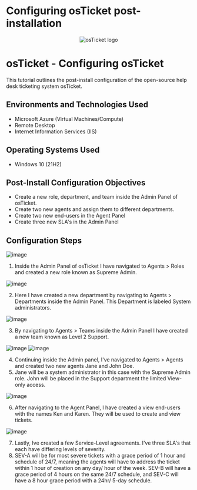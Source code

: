 # Configuring osTicket post-installation
<p align="center">
<img src="https://i.imgur.com/Clzj7Xs.png" alt="osTicket logo"/>
</p>

<h1>osTicket - Configuring osTicket</h1>
This tutorial outlines the post-install configuration of the open-source help desk ticketing system osTicket.<br />


<h2>Environments and Technologies Used</h2>

- Microsoft Azure (Virtual Machines/Compute)
- Remote Desktop
- Internet Information Services (IIS)

<h2>Operating Systems Used </h2>

- Windows 10</b> (21H2)

<h2>Post-Install Configuration Objectives</h2>

- Create a new role, department, and team inside the Admin Panel of osTicket.
- Create two new agents and assign them to different departments.
- Create two new end-users in the Agent Panel
- Create three new SLA's in the Admin Panel


<h2>Configuration Steps</h2>

<p>

![image](https://github.com/bradgarton13/post-install-config/assets/166873905/838d9f4d-3fbe-47c1-870a-b1ef3af59fd5)

1. Inside the Admin Panel of osTicket I have navigated to Agents > Roles and created a new role known as Supreme Admin.


![image](https://github.com/bradgarton13/post-install-config/assets/166873905/af678a36-c04c-470e-92a3-79149f5db71b)

2. Here I have created a new department by navigating to Agents > Departments inside the Admin Panel. This Department is labeled System administrators.


![image](https://github.com/bradgarton13/post-install-config/assets/166873905/c921a6e6-eff3-427c-9935-7b614fba1060)

3. By navigating to Agents > Teams inside the Admin Panel I have created a new team known as Level 2 Support.

![image](https://github.com/bradgarton13/post-install-config/assets/166873905/8118e0ab-1eca-4c9b-9ef8-990908508768)
![image](https://github.com/bradgarton13/post-install-config/assets/166873905/07b96e49-bf6e-45bc-8bc1-d0358b0b6445)

4. Continuing inside the Admin panel, I've navigated to Agents > Agents and created two new agents Jane and John Doe.
5. Jane will be a system administrator in this case with the Supreme Admin role. John will be placed in the Support department the limited View-only access.


![image](https://github.com/bradgarton13/post-install-config/assets/166873905/5e7498eb-ae76-4b8b-aabc-2531cb46f236)

6. After navigating to the Agent Panel, I have created a view end-users with the names Ken and Karen. They will be used to create and view tickets.

![image](https://github.com/bradgarton13/post-install-config/assets/166873905/10db2b3c-9a5a-46ff-b9d3-277d63127903)

7. Lastly, Ive created a few Service-Level agreements. I've three SLA's that each have differing levels of severity.
8. SEV-A will be for most severe tickets with a grace period of 1 hour and schedule of 24/7, meaning the agents will have to address the ticket within 1 hour of creation on any day/ hour of the week. SEV-B will have a grace period of 4 hours on the same 24/7 schedule, and SEV-C will have a 8 hour grace period with a 24hr/ 5-day schedule.

